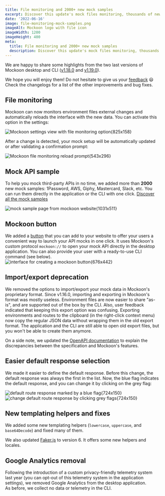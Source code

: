 ```yaml
---
title: File monitoring and 2000+ new mock samples
excerpt: Discover this update's mock files monitoring, thousands of new mock samples, import/export deprecation, Google Analytics removal
date: '2022-06-16'
image: file-monitoring-mock-samples.png
imageAlt: Mockoon logo with file icon
imageWidth: 1200
imageHeight: 400
meta:
  title: File monitoring and 2000+ new mock samples
  description: Discover this update's mock files monitoring, thousands of new mock samples, import/export deprecation, Google Analytics removal
---
```


We are happy to share some highlights from the two last versions of Mockoon desktop and CLI ([v1.18.0](https://github.com/mockoon/mockoon/releases/tag/v1.18.0) and [v1.19.0](https://github.com/mockoon/mockoon/releases/tag/v1.19.0)).

We hope you will enjoy them! Do not hesitate to give us your [feedback](/contact/) 😃
Check the changelogs for a list of the other improvements and bug fixes.

## File monitoring

Mockoon can now monitors environment files external changes and automatically reloads the interface with the new data. You can activate this option in the settings:

![Mockoon settings view with file monitoring option{825x158}](/images/blog/file-monitoring/file-monitoring-setting.png)

After a change is detected, your mock setup will be automatically updated or after validating a confirmation prompt:

![Mockoon file monitoring reload prompt{543x296}](/images/blog/file-monitoring/file-monitoring-prompt.png)

## Mock API sample

To help you mock third-party APIs in no time, we added more than **2000** new mock samples: 1Password, AWS, Giphy, Mastercard, Slack, etc.
You can run them directly in the application or the CLI with one click.
[Discover all the mock samples](/mock-samples/category/all/)

![mock sample page from mockoon website{1031x511}](/images/blog/file-monitoring/mock-sample.png)

## Mockoon button

We added a [button](/integrations/embedded-button/) that you can add to your website to offer your users a convenient way to launch your API mocks in one click. It uses Mockoon's custom protocol `mockoon://` to open your mock API directly in the desktop application. You can also provide your user with a ready-to-use CLI command (see below).
![interface for creating a mockoon button{676x442}](/images/blog/file-monitoring/mockoon-button.png)

## Import/export deprecation

We removed the options to import/export your mock data in Mockoon's proprietary format. Since v1.16.0, importing and exporting in Mockoon's format was mostly useless. Environment files are now easier to share "as-is", and are supported out of the box by the CLI. Also, user feedback indicated that keeping this export option was confusing.
Exporting environments and routes to the clipboard (in the right-click context menu) now copy the regular JSON data without wrapping them in the old export format.
The application and the CLI are still able to open old export files, but you won't be able to create them anymore.

On a side note, we updated the [OpenAPI documentation](/docs/latest/openapi/openapi-specification-compatibility/) to explain the discrepancies between the specification and Mockoon's features.

## Easier default response selection

We made it easier to define the default response. Before this change, the default response was always the first in the list. Now, the blue flag indicates the default response, and you can change it by clicking on the grey flag:

![default route response marked by a blue flag{724x150}](/images/blog/file-monitoring/default-response.png)
![change default route response by clicking grey flags{724x150}](/images/blog/file-monitoring/default-response-selection.png)

## New templating helpers and fixes

We added some new templating helpers (`lowercase`, `uppercase`, and `base64Decode`) and fixed many of them.

We also updated [Faker.js](https://fakerjs.dev/) to version 6. It offers some new helpers and locales.

## Google Analytics removal

Following the introduction of a custom privacy-friendly telemetry system last year (you can opt-out of this telemetry system in the application settings), we removed Google Analytics from the desktop application.  
As before, we collect no data or telemetry in the CLI.
